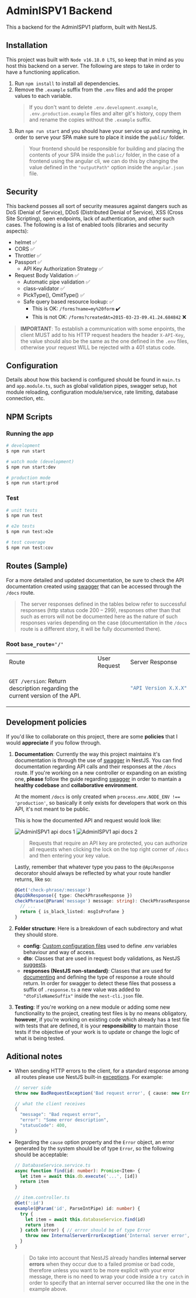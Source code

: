 # AdminISPV1 Backend

This a backend for the AdminISPV1 platform, built with NestJS.

## Installation

This project was built with `Node v16.18.0 LTS`, so keep that in mind as you host this backend on a server. The following are steps to take in order to have a functioning application.

1. Run `npm install` to install all dependencies.
2. Remove the `.example` suffix from the `.env` files and add the proper values to each variable.
    > If you don't want to delete `.env.development.example`, `.env.production.example` files and alter git's history, copy them and rename the copies without the `.example` suffix.
3. Run `npm run start` and you should have your service up and running, in order to serve your SPA make sure to place it inside the `public/` folder.
    > Your frontend should be responsible for building and placing the contents of your SPA inside the `public/` folder, in the case of a frontend using the angular cli, we can do this by changing the value defined in the `"outputPath"` option inside the `angular.json` file.

## Security

This backend posses all sort of security measures against dangers such as DoS (Denial of Service), DDoS (Distributed Denial of Service), XSS (Cross Site Scripting), open endpoints, lack of authentication, and other such cases. The following is a list of enabled tools (libraries and security aspects):

* helmet ✅
* CORS ✅
* Throttler ✅
* Passport ✅
  * API Key Authorization Strategy ✅
* Request Body Validation ✅
  * Automatic pipe validation ✅
  * class-validator ✅
  * PickType(), OmitType() ✅
  * Safe query based resource lookup: ✅
    * This is OK: `/forms?name=my%20form` ✔️
    * This is not OK: `/forms?createdAt=2015-03-23-09.41.24.684842` ❌

> **IMPORTANT**: To establish a communication with some enpoints, the client MUST add to his HTTP request headers the header `X-API-Key`, the value should also be the same as the one defined in the `.env` files, otherwise your request WILL be rejected with a 401 status code.

## Configuration

Details about how this backend is configured should be found in `main.ts` and `app.module.ts`, such as global validation pipes, swagger setup, hot module reloading, configuration module/service, rate limiting, database connection, etc.

## NPM Scripts

### Running the app

```bash
# development
$ npm run start

# watch mode (development)
$ npm run start:dev

# production mode
$ npm run start:prod
```

### Test

```bash
# unit tests
$ npm run test

# e2e tests
$ npm run test:e2e

# test coverage
$ npm run test:cov
```

## Routes (Sample)

For a more detailed and updated documentation, be sure to check the API documentation created using [swagger](https://docs.nestjs.com/openapi/introduction) that can be accessed through the `/docs` route.

> The server responses defined in the tables below refer to successful responses (http status code 200 – 299), responses other than that such as errors will not be documented here as the nature of such responses varies depending on the case (documentation in the `/docs` route is a different story, it will be fully documented there).

### Root `base_route='/'`

<table>
<tr>
<td>Route</td>
<td>User Request</td>
<td>Server Response</td>
</tr>
<tr>
<td>

`GET /version`: Return description regarding the current version of the API.
</td>
<td>
</td>
<td>

```typescript
"API Version X.X.X"
```
</td>
</tr>
</table>

## Development policies

If you'd like to collaborate on this project, there are some **policies** that I would **appreciate** if you follow through.

1. **Documentation**: Currently the way this project maintains it's documentation is through the use of [swagger](https://docs.nestjs.com/openapi/introduction) in NestJS. You can find documentation regarding API calls and their responses at the `/docs` route. If you're working on a new controller or expanding on an existing one, **please** follow the guide regarding [swagger](https://docs.nestjs.com/openapi/introduction) in order to mantain a **healthy codebase** and **collaborative environment**.

    At the moment `/docs` is only created when `process.env.NODE_ENV !== 'production'`, so basically it only exists for developers that work on this API, it's not meant to be public.

    This is how the documented API and request would look like:

    ![AdminISPV1 api docs 1](./docs/apiDocs1.png)
    ![AdminISPV1 api docs 2](./docs/apiDocs2.png)

    > Requests that require an API key are protected, you can authorize all requests when clicking the lock on the top right corner of `/docs` and then entering your key value.

    Lastly, remember that whatever type you pass to the `@ApiResponse` decorator should always be reflected by what your route handler returns, like so:

    ```typescript
    @Get('check-phrase/:message')
    @ApiOkResponse({ type: CheckPhraseResponse })
    checkPhrase(@Param('message') message: string): CheckPhraseResponse {
      // ...
      return { is_black_listed: msgIsProfane }
    }
    ```

2. **Folder structure**: Here is a breakdown of each subdirectory and what they should store.
    * **config**: [Custom configuration files](https://docs.nestjs.com/techniques/configuration#custom-configuration-files) used to define .env variables behaviour and way of access.
    * **dto**: Classes that are used in request body validations, as NestJS [suggests](https://docs.nestjs.com/techniques/validation#mapped-types).
    * **responses (NestJS non-standard)**: Classes that are used for [documenting](https://docs.nestjs.com/openapi/operations#responses) and defining the type of response a route should return. In order for swagger to detect these files that possess a suffix of `.response.ts` a new value was added to `"dtoFileNameSuffix"` inside the `nest-cli.json` file.

3. **Testing**: If you're working on a new module or adding some new functionality to the project, creating test files is by no means obligatory, **however**, if you're working on existing code which already has a test file with tests that are defined, it is your **responsibility** to mantain those tests if the objective of your work is to update or change the logic of what is being tested.

## Aditional notes

* When sending HTTP errors to the client, for a standard response among all routes please use NestJS built-in [exceptions](https://docs.nestjs.com/exception-filters#built-in-http-exceptions). For example:
  ```typescript
  // server side
  throw new BadRequestException('Bad request error', { cause: new Error(), description: 'Some error description' })

  // what the client receives
  {
    "message": "Bad request error",
    "error": "Some error description",
    "statusCode": 400,
  }
  ```

* Regarding the `cause` option property and the `Error` object, an error generated by the system should be of type `Error`, so the following should be acceptable:

  ```typescript
  // DatabaseService.service.ts
  async function find(id: number): Promise<Item> {
    let item = await this.db.execute('...', [id])
    return item
  }

  // item.controller.ts
  @Get(':id')
  example(@Param('id', ParseIntPipe) id: number) {
    try {
      let item = await this.databaseService.find(id)
      return item
    } catch (error) { // error should be of type Error
      throw new InternalServerErrorException('Internal server error', { cause: error, description: 'There was a problem finding an item with id=' + id })
    }
  }
  ```

  > Do take into account that NestJS already handles **internal server errors** when they occur due to a failed promise or bad code, therefore unless you want to be more explicit with your error message, there is no need to wrap your code inside a `try catch` in order to specify that an internal server occurred like the one in the example above.